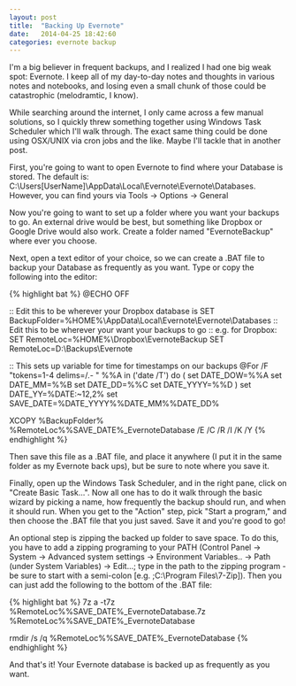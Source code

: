 ```yaml
---
layout: post
title:  "Backing Up Evernote"
date:   2014-04-25 18:42:60
categories: evernote backup
---
```

I'm a big believer in frequent backups, and I realized I had one big weak spot: Evernote. I keep all of my day-to-day notes and thoughts in various notes and notebooks, and losing even a small chunk of those could be catastrophic (melodramtic, I know).

While searching around the internet, I only came across a few manual solutions, so I quickly threw something together using Windows Task Scheduler which I'll walk through. The exact same thing could be done using OSX/UNIX via cron jobs and the like. Maybe I'll tackle that in another post.

First, you're going to want to open Evernote to find where your Database is stored. The default is:
C:\Users\[UserName]\AppData\Local\Evernote\Evernote\Databases. 
However, you can find yours via Tools -> Options -> General

Now you're going to want to set up a folder where you want your backups to go. An external drive would be best, but something like Dropbox or Google Drive would also work. Create a folder named "EvernoteBackup" where ever you choose.

Next, open a text editor of your choice, so we can create a .BAT file to backup your Database as frequently as you want. Type or copy the following into the editor:

{% highlight bat %}
@ECHO OFF

:: Edit this to be wherever your Dropbox database is
SET BackupFolder=%HOME%\AppData\Local\Evernote\Evernote\Databases
:: Edit this to be wherever your want your backups to go
:: e.g. for Dropbox: SET RemoteLoc=%HOME%\Dropbox\EvernoteBackup
SET RemoteLoc=D:\Backups\Evernote

:: This sets up variable for time for timestamps on our backups
@For /F "tokens=1-4 delims=/.- " %%A in ('date /T') do (
   set DATE_DOW=%%A
   set DATE_MM=%%B
   set DATE_DD=%%C
   set DATE_YYYY=%%D
)
set DATE_YY=%DATE:~12,2%
set SAVE_DATE=%DATE_YYYY%%DATE_MM%%DATE_DD%

XCOPY %BackupFolder% %RemoteLoc%\%SAVE_DATE%_EvernoteDatabase
/E /C /R /I /K /Y
{% endhighlight %}

Then save this file as a .BAT file, and place it anywhere (I put it in the same folder as my Evernote back ups), but be sure to note where you save it.

Finally, open up the Windows Task Scheduler, and in the right pane, click on "Create Basic Task...". Now all one has to do it walk through the basic wizard by picking a name, how frequently the backup should run, and when it should run. When you get to the "Action" step, pick "Start a program," and then choose the .BAT file that you just saved. Save it and you're good to go!

An optional step is zipping the backed up folder to save space. To do this, you have to add a zipping programing to your PATH (Control Panel -> System -> Advanced system settings -> Environment Variables.. -> Path (under System Variables) -> Edit...; type in the path to the zipping program - be sure to start with a semi-colon [e.g. ;C:\Program Files\7-Zip]). Then you can just add the following to the bottom of the .BAT file:

{% highlight bat %}
7z a -t7z %RemoteLoc%\%SAVE_DATE%_EvernoteDatabase.7z %RemoteLoc%\%SAVE_DATE%_EvernoteDatabase

rmdir /s /q %RemoteLoc%\%SAVE_DATE%_EvernoteDatabase
{% endhighlight %}

And that's it! Your Evernote database is backed up as frequently as you want.
